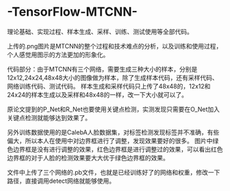 # -TensorFlow-MTCNN-

理论基础、实现过程、样本生成、采样、训练、测试使用等全部代码。

上传的.png图片是MTCNN的整个过程和技术难点的分析，以及训练和使用过程，个人感觉用图示的方法更加的形象化。

代码部分：由于MTCNN有三个网络，需要生成三种大小的样本，分别是12x12,24x24,48x48大小的图像做为样本，除了生成样本代码，还有采样代码、网络训练代码、测试代码。
样本生成和采样代码只上传了48x48的，12x12和24x24的样本生成以及采样和48x48的一样，改一下大小就可以了。

原论文提到的P_Net和R_Net也要使用关键点检测，实测发现只需要在O_Net加入关键点检测就能够达到效果了。

另外训练数据使用的是CalebA人脸数据集，对标签检测发现标签并不准确，有些偏大，所以本人在使用中对边界框进行了调整，发现效果要好的很多。
图片中绿色边界框是没有进行调整的效果，红色边界框是进行调整过的效果，可以看出红色边界框的对于人脸的检测效果要大大优于绿色边界框的效果。

文件中上传了三个网络的.pb文件，也就是已经训练好了的网络和权重，修改一下路径，直接调用detect网络就能够使用。
